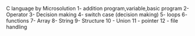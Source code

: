 C language by Microsolution
1- addition program,variable,basic program
2- Operator
3- Decision making
4- switch case (decision making)
5- loops
6- functions
7- Array
8- String
9- Structure
10 - Union
11 - pointer 
12 - file handling 

